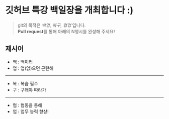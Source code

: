 # 깃허브 특강 백일장을 개최합니다 :)
> git의 목적은 *백업*, *복구*, *협업* 입니다.  
> **Pull request**를 통해 아래의 N행시를 완성해 주세요!
## 제시어
- 백 : 백미러
- 업 : 업(없)으면 곤란해
---
- 복 : 복습 필수
- 구 : 구래야 따라가
---
- 협 : 협동을 통해
- 업 : 업무 능력 향상!

